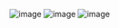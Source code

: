 ![image](https://github.com/TufanIonut/Anime-BackEndAPI/assets/117408976/744da4fa-bef1-444e-bf37-f64997e95ffa)
![image](https://github.com/TufanIonut/Anime-BackEndAPI/assets/117408976/0d76aea6-a5e5-4b66-9efd-a00eca0e25d2)
![image](https://github.com/TufanIonut/Anime-BackEndAPI/assets/117408976/6338a4ef-6e59-418a-b670-7079cc1ac4af)

